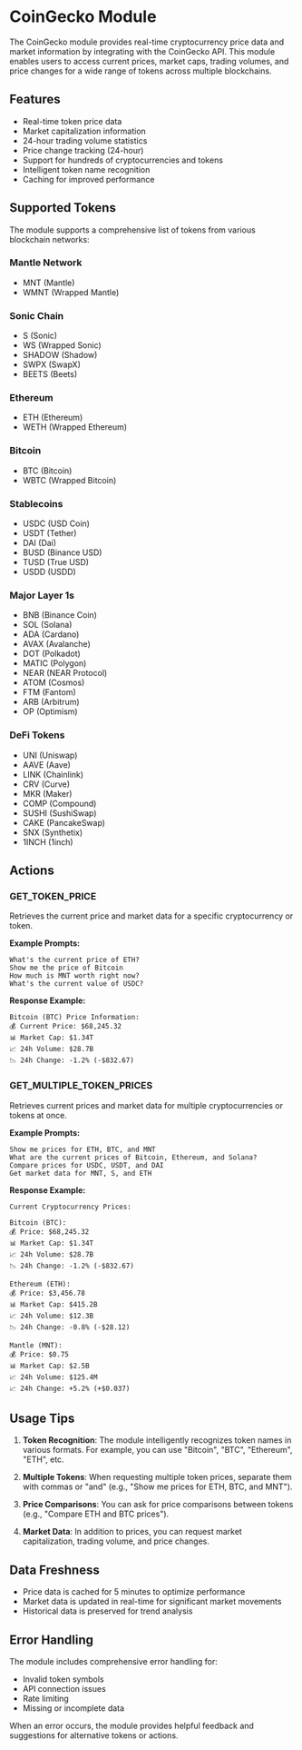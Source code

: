 # CoinGecko Module

The CoinGecko module provides real-time cryptocurrency price data and market information by integrating with the CoinGecko API. This module enables users to access current prices, market caps, trading volumes, and price changes for a wide range of tokens across multiple blockchains.

## Features

- Real-time token price data
- Market capitalization information
- 24-hour trading volume statistics
- Price change tracking (24-hour)
- Support for hundreds of cryptocurrencies and tokens
- Intelligent token name recognition
- Caching for improved performance

## Supported Tokens

The module supports a comprehensive list of tokens from various blockchain networks:

### Mantle Network
- MNT (Mantle)
- WMNT (Wrapped Mantle)

### Sonic Chain
- S (Sonic)
- WS (Wrapped Sonic)
- SHADOW (Shadow)
- SWPX (SwapX)
- BEETS (Beets)

### Ethereum
- ETH (Ethereum)
- WETH (Wrapped Ethereum)

### Bitcoin
- BTC (Bitcoin)
- WBTC (Wrapped Bitcoin)

### Stablecoins
- USDC (USD Coin)
- USDT (Tether)
- DAI (Dai)
- BUSD (Binance USD)
- TUSD (True USD)
- USDD (USDD)

### Major Layer 1s
- BNB (Binance Coin)
- SOL (Solana)
- ADA (Cardano)
- AVAX (Avalanche)
- DOT (Polkadot)
- MATIC (Polygon)
- NEAR (NEAR Protocol)
- ATOM (Cosmos)
- FTM (Fantom)
- ARB (Arbitrum)
- OP (Optimism)

### DeFi Tokens
- UNI (Uniswap)
- AAVE (Aave)
- LINK (Chainlink)
- CRV (Curve)
- MKR (Maker)
- COMP (Compound)
- SUSHI (SushiSwap)
- CAKE (PancakeSwap)
- SNX (Synthetix)
- 1INCH (1inch)

## Actions

### GET_TOKEN_PRICE

Retrieves the current price and market data for a specific cryptocurrency or token.

**Example Prompts:**
```
What's the current price of ETH?
Show me the price of Bitcoin
How much is MNT worth right now?
What's the current value of USDC?
```

**Response Example:**
```
Bitcoin (BTC) Price Information:
💰 Current Price: $68,245.32
📊 Market Cap: $1.34T
📈 24h Volume: $28.7B
📉 24h Change: -1.2% (-$832.67)
```

### GET_MULTIPLE_TOKEN_PRICES

Retrieves current prices and market data for multiple cryptocurrencies or tokens at once.

**Example Prompts:**
```
Show me prices for ETH, BTC, and MNT
What are the current prices of Bitcoin, Ethereum, and Solana?
Compare prices for USDC, USDT, and DAI
Get market data for MNT, S, and ETH
```

**Response Example:**
```
Current Cryptocurrency Prices:

Bitcoin (BTC):
💰 Price: $68,245.32
📊 Market Cap: $1.34T
📈 24h Volume: $28.7B
📉 24h Change: -1.2% (-$832.67)

Ethereum (ETH):
💰 Price: $3,456.78
📊 Market Cap: $415.2B
📈 24h Volume: $12.3B
📉 24h Change: -0.8% (-$28.12)

Mantle (MNT):
💰 Price: $0.75
📊 Market Cap: $2.5B
📈 24h Volume: $125.4M
📈 24h Change: +5.2% (+$0.037)
```

## Usage Tips

1. **Token Recognition**: The module intelligently recognizes token names in various formats. For example, you can use "Bitcoin", "BTC", "Ethereum", "ETH", etc.

2. **Multiple Tokens**: When requesting multiple token prices, separate them with commas or "and" (e.g., "Show me prices for ETH, BTC, and MNT").

3. **Price Comparisons**: You can ask for price comparisons between tokens (e.g., "Compare ETH and BTC prices").

4. **Market Data**: In addition to prices, you can request market capitalization, trading volume, and price changes.

## Data Freshness

- Price data is cached for 5 minutes to optimize performance
- Market data is updated in real-time for significant market movements
- Historical data is preserved for trend analysis

## Error Handling

The module includes comprehensive error handling for:
- Invalid token symbols
- API connection issues
- Rate limiting
- Missing or incomplete data

When an error occurs, the module provides helpful feedback and suggestions for alternative tokens or actions.
